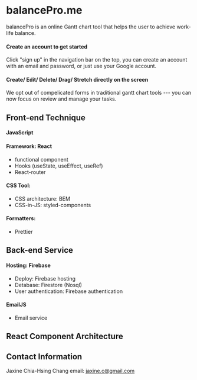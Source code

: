 # balancePro.me
balancePro is an online Gantt chart tool that helps the user to achieve work-life balance.

#### Create an account to get started

Click "sign up" in the navigation bar on the top, you can create an account with an email and password, or just use your Google account.


#### Create/ Edit/ Delete/ Drag/ Stretch directly on the screen

We opt out of compelicated forms in traditional gantt chart tools --- you can now focus on review and manage your tasks.


## Front-end Technique

#### JavaScript

#### Framework: React
- functional component
- Hooks (useState, useEffect, useRef)
- React-router

#### CSS Tool:
- CSS architecture: BEM
- CSS-in-JS: styled-components

#### Formatters:
- Prettier


## Back-end Service

#### Hosting: Firebase
- Deploy: Firebase hosting
- Detabase: Firestore (Nosql)
- User authentication: Firebase authentication

#### EmailJS
- Email service

## React Component Architecture

## Contact Information
Jaxine Chia-Hsing Chang
email: jaxine.c@gmail.com
